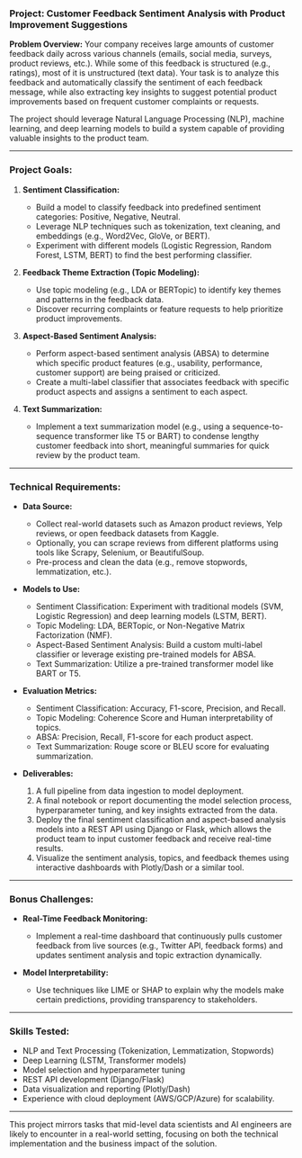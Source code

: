 ### Project: **Customer Feedback Sentiment Analysis with Product Improvement Suggestions**

**Problem Overview:**
Your company receives large amounts of customer feedback daily across various channels (emails, social media, surveys, product reviews, etc.). While some of this feedback is structured (e.g., ratings), most of it is unstructured (text data). Your task is to analyze this feedback and automatically classify the sentiment of each feedback message, while also extracting key insights to suggest potential product improvements based on frequent customer complaints or requests.

The project should leverage Natural Language Processing (NLP), machine learning, and deep learning models to build a system capable of providing valuable insights to the product team.

---

### **Project Goals:**

1. **Sentiment Classification:**
   - Build a model to classify feedback into predefined sentiment categories: Positive, Negative, Neutral.
   - Leverage NLP techniques such as tokenization, text cleaning, and embeddings (e.g., Word2Vec, GloVe, or BERT).
   - Experiment with different models (Logistic Regression, Random Forest, LSTM, BERT) to find the best performing classifier.

2. **Feedback Theme Extraction (Topic Modeling):**
   - Use topic modeling (e.g., LDA or BERTopic) to identify key themes and patterns in the feedback data.
   - Discover recurring complaints or feature requests to help prioritize product improvements.

3. **Aspect-Based Sentiment Analysis:**
   - Perform aspect-based sentiment analysis (ABSA) to determine which specific product features (e.g., usability, performance, customer support) are being praised or criticized.
   - Create a multi-label classifier that associates feedback with specific product aspects and assigns a sentiment to each aspect.

4. **Text Summarization:**
   - Implement a text summarization model (e.g., using a sequence-to-sequence transformer like T5 or BART) to condense lengthy customer feedback into short, meaningful summaries for quick review by the product team.

---

### **Technical Requirements:**

- **Data Source:**
   - Collect real-world datasets such as Amazon product reviews, Yelp reviews, or open feedback datasets from Kaggle.
   - Optionally, you can scrape reviews from different platforms using tools like Scrapy, Selenium, or BeautifulSoup.
   - Pre-process and clean the data (e.g., remove stopwords, lemmatization, etc.).

- **Models to Use:**
   - Sentiment Classification: Experiment with traditional models (SVM, Logistic Regression) and deep learning models (LSTM, BERT).
   - Topic Modeling: LDA, BERTopic, or Non-Negative Matrix Factorization (NMF).
   - Aspect-Based Sentiment Analysis: Build a custom multi-label classifier or leverage existing pre-trained models for ABSA.
   - Text Summarization: Utilize a pre-trained transformer model like BART or T5.

- **Evaluation Metrics:**
   - Sentiment Classification: Accuracy, F1-score, Precision, and Recall.
   - Topic Modeling: Coherence Score and Human interpretability of topics.
   - ABSA: Precision, Recall, F1-score for each product aspect.
   - Text Summarization: Rouge score or BLEU score for evaluating summarization.

- **Deliverables:**
   1. A full pipeline from data ingestion to model deployment.
   2. A final notebook or report documenting the model selection process, hyperparameter tuning, and key insights extracted from the data.
   3. Deploy the final sentiment classification and aspect-based analysis models into a REST API using Django or Flask, which allows the product team to input customer feedback and receive real-time results.
   4. Visualize the sentiment analysis, topics, and feedback themes using interactive dashboards with Plotly/Dash or a similar tool.

---

### **Bonus Challenges:**
- **Real-Time Feedback Monitoring:**
   - Implement a real-time dashboard that continuously pulls customer feedback from live sources (e.g., Twitter API, feedback forms) and updates sentiment analysis and topic extraction dynamically.
   
- **Model Interpretability:**
   - Use techniques like LIME or SHAP to explain why the models make certain predictions, providing transparency to stakeholders.

---

### **Skills Tested:**
- NLP and Text Processing (Tokenization, Lemmatization, Stopwords)
- Deep Learning (LSTM, Transformer models)
- Model selection and hyperparameter tuning
- REST API development (Django/Flask)
- Data visualization and reporting (Plotly/Dash)
- Experience with cloud deployment (AWS/GCP/Azure) for scalability.

---

This project mirrors tasks that mid-level data scientists and AI engineers are likely to encounter in a real-world setting, focusing on both the technical implementation and the business impact of the solution.